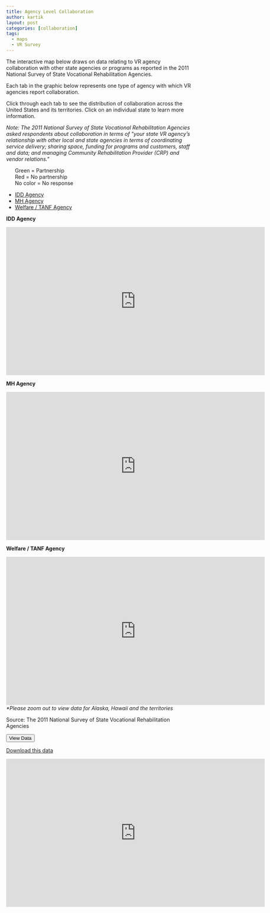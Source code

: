 ```yaml
---
title: Agency Level Collaboration
author: kartik
layout: post
categories: [collaboration]
tags:
  - maps
  - VR Survey
---
```

<p>The interactive map below draws on data relating to VR agency collaboration with other state agencies or programs as reported in the 2011 National Survey of State Vocational Rehabilitation Agencies.</p>

<p>Each tab in the graphic below represents one type of agency with which VR agencies report collaboration.</p>

<p>Click through each tab to see the distribution of collaboration across the United States and its territories. Click on an individual state to learn more information.</p>

<p><em>Note: The 2011 National Survey of State Vocational Rehabilitation Agencies asked respondents about collaboration in terms of "your state VR agency’s relationship with other local and state agencies in terms of coordinating service delivery; sharing space, funding for programs and customers, staff and data; and managing Community Rehabilitation Provider (CRP) and vendor relations."</em></p>
<div class="alert info">
<ul style="list-style-type: none;">
	<li>Green = Partnership</li>
	<li>Red = No partnership</li>
	<li>No color = No response</li>
</ul>
</div>
<div class="rounders map_container">
<div class="navbar">
<div class="navbar-inner">
<ul class="map_nav nav">
	<li><a href="#map1">IDD Agency</a></li>
	<li><a href="#map2">MH Agency
</a></li>
	<li><a href="#map3"> Welfare / TANF Agency
</a></li>
</ul>
</div>
</div>
<div id="mapper" data-spy="scroll" data-target="#map_nav" data-offset="400">
<p id="map1"><strong>IDD Agency</strong></p>
<iframe width="700" height="400" frameborder="no" scrolling="no" src="https://www.google.com/fusiontables/embedviz?viz=MAP&q=select+col6+from+1PkYdUuzLgeZTKU2fVk24SACHXcCml6tjHVkyO5Y+where+col1+in+('No'%2C+'Yes'%2C+'Yes+(General+Agency%2C+Blind+Agency)'%2C+'Yes+(General+Agency)'%2C+'Yes+(Blind+Agency)')&h=false&lat=38.378718426553014&lng=-96.36539249999993&z=4&t=1&l=col6&y=2&tmplt=1"></iframe>
<p id="map2"><strong>MH Agency</strong></p>
<iframe width="700" height="400" frameborder="no" scrolling="no" src="https://www.google.com/fusiontables/embedviz?viz=MAP&q=select+col6+from+1MJNhAL7iUkbw71sYGWb-ghmxxer9It5ycZf-Mmo+where+col2+in+('No'%2C+'Yes'%2C+'Yes+(General+Agency%2C+Blind+Agency)'%2C+'Yes+(General+Agency)'%2C+'Yes+(Blind+Agency)')&h=false&lat=38.378718426553014&lng=-96.36539249999993&z=4&t=1&l=col6&y=2&tmplt=1"></iframe>
<p id="map3"><strong>Welfare / TANF Agency</strong></p>
<iframe width="700" height="400" frameborder="no" scrolling="no" src="https://www.google.com/fusiontables/embedviz?viz=MAP&q=select+col6+from+1JDPO1BzYe2rXXnXppFHIzKvY7G-7exEX5TF03Sc+where+col3+in+('No'%2C+'Yes'%2C+'Yes+(General+Agency%2C+Blind+Agency)'%2C+'Yes+(General+Agency)'%2C+'Yes+(Blind+Agency)')&h=false&lat=38.378718426553014&lng=-96.36539249999993&z=4&t=1&l=col6&y=2&tmplt=1"></iframe>

</div>
<em>*Please zoom out to view data for Alaska, Hawaii and the territories</em>

Source: The 2011 National Survey of State Vocational Rehabilitation Agencies

<button class="btn " type="button" data-toggle="collapse" data-target="#demo">
View Data
</button>
<div id="demo" class="collapse ">

<a href="https://www.google.com/fusiontables/DataSource?docid=1PkYdUuzLgeZTKU2fVk24SACHXcCml6tjHVkyO5Y" target="_NEW">Download this data</a>

<iframe width="700" height="400" frameborder="no" scrolling="yes" src="https://www.google.com/fusiontables/embedviz?viz=GVIZ&t=TABLE&containerId=gviz_canvas&q=select+col0%2C+col1%2C+col2%2C+col3%2C+col4+from+1PkYdUuzLgeZTKU2fVk24SACHXcCml6tjHVkyO5Y"></iframe>

</div>
</div>